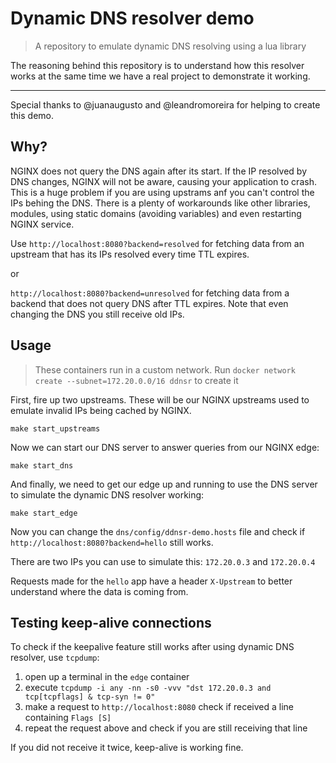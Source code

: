 # Dynamic DNS resolver demo

> A repository to emulate dynamic DNS resolving using a lua library

The reasoning behind this repository is to understand how this resolver works
at the same time we have a real project to demonstrate it working.

---

Special thanks to @juanaugusto and @leandromoreira for helping to create this demo.

## Why?

NGINX does not query the DNS again after its start. If the IP resolved by DNS changes, NGINX will not be aware, causing your application to crash. This is a huge problem if you are using upstrams anf you can't control the IPs behing the DNS. There is a plenty of workarounds like other libraries, modules, using static domains (avoiding variables) and even restarting NGINX service.

Use `http://localhost:8080?backend=resolved` for fetching data from an upstream that has its IPs resolved every time TTL expires.

or

`http://localhost:8080?backend=unresolved` for fetching data from a backend that does not query DNS after TTL expires. Note that even changing the DNS you still receive old IPs.

## Usage

> These containers run in a custom network. Run `docker network create --subnet=172.20.0.0/16 ddnsr` to create it

First, fire up two upstreams. These will be our NGINX upstreams used to emulate invalid IPs being cached by NGINX.

```console
make start_upstreams
```

Now we can start our DNS server to answer queries from our NGINX edge:

```console
make start_dns
```

And finally, we need to get our edge up and running to use the DNS server to simulate the dynamic DNS resolver working:

```console
make start_edge
```

Now you can change the `dns/config/ddnsr-demo.hosts` file and check if `http://localhost:8080?backend=hello` still works.

There are two IPs you can use to simulate this: `172.20.0.3` and `172.20.0.4`

Requests made for the `hello` app have a header `X-Upstream` to better understand where the data is coming from.

## Testing keep-alive connections

To check if the keepalive feature still works after using dynamic DNS resolver, use `tcpdump`:

1) open up a terminal in the `edge` container
2) execute `tcpdump -i any -nn -s0 -vvv "dst 172.20.0.3 and tcp[tcpflags] & tcp-syn != 0"`
3) make a request to `http://localhost:8080` check if received a line containing `Flags [S]`
4) repeat the request above and check if you are still receiving that line

If you did not receive it twice, keep-alive is working fine.
